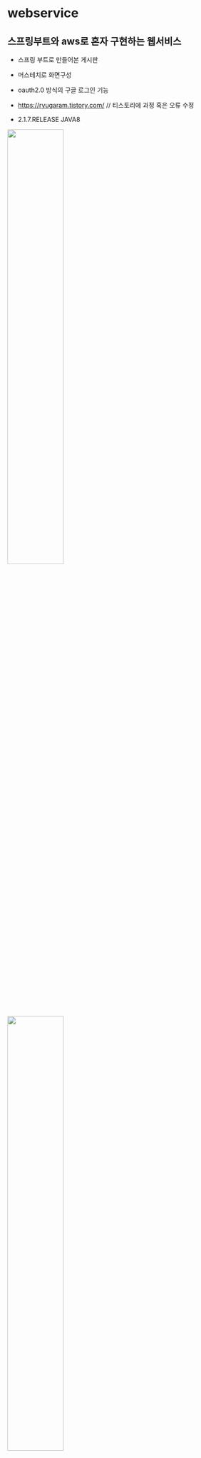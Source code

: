 # webservice

## 스프링부트와 aws로 혼자 구현하는 웹서비스

- 스프링 부트로 만들어본 게시판

- 머스테치로 화면구성

- oauth2.0 방식의 구글 로그인 기능 

- <https://ryugaram.tistory.com/>  // 티스토리에 과정 혹은 오류 수정 

- 2.1.7.RELEASE JAVA8   

<img src = "https://user-images.githubusercontent.com/38341106/96391087-7e151200-11f2-11eb-87a0-cca0d893f95e.png" width="50%">

#

<img src = "https://user-images.githubusercontent.com/38341106/96391109-94bb6900-11f2-11eb-9058-3f466df369b5.png" width="50%">

